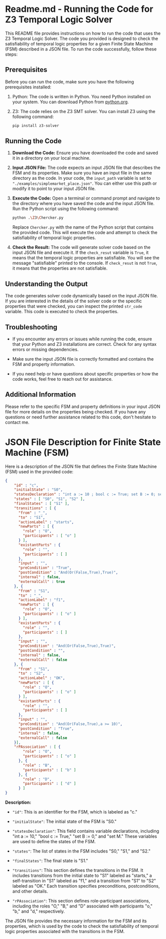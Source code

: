 # Readme.md - Running the Code for Z3 Temporal Logic Solver

This README file provides instructions on how to run the code that uses the Z3 Temporal Logic Solver. The code you provided is designed to check the satisfiability of temporal logic properties for a given Finite State Machine (FSM) described in a JSON file. To run the code successfully, follow these steps:

## Prerequisites

Before you can run the code, make sure you have the following prerequisites installed:

1. Python: The code is written in Python. You need Python installed on your system. You can download Python from [python.org](https://www.python.org/downloads/).

2. Z3: The code relies on the Z3 SMT solver. You can install Z3 using the following command:

   ```bash
   pip install z3-solver
   ```

## Running the Code

1. **Download the Code:** Ensure you have downloaded the code and saved it in a directory on your local machine.

2. **Input JSON File:** The code expects an input JSON file that describes the FSM and its properties. Make sure you have an input file in the same directory as the code. In your code, the `input_path` variable is set to `"./examples/simplemarket_place.json"`. You can either use this path or modify it to point to your input JSON file.

3. **Execute the Code:** Open a terminal or command prompt and navigate to the directory where you have saved the code and the input JSON file. Run the Python script using the following command:

   ```bash
   python .\Z3\Chercker.py
   ```

   Replace `Chercker.py` with the name of the Python script that contains the provided code. This will execute the code and attempt to check the satisfiability of temporal logic properties.

4. **Check the Result:** The code will generate solver code based on the input JSON file and execute it. If the `check_resut` variable is `True`, it means that the temporal logic properties are satisfiable. You will see the message "satisfiable" printed to the console. If `check_resut` is not `True`, it means that the properties are not satisfiable.

## Understanding the Output

The code generates solver code dynamically based on the input JSON file. If you are interested in the details of the solver code or the specific properties that were checked, you can inspect the printed `str_code` variable. This code is executed to check the properties.

## Troubleshooting

- If you encounter any errors or issues while running the code, ensure that your Python and Z3 installations are correct. Check for any syntax errors or missing dependencies.

- Make sure the input JSON file is correctly formatted and contains the FSM and property information.

- If you need help or have questions about specific properties or how the code works, feel free to reach out for assistance.

## Additional Information

Please refer to the specific FSM and property definitions in your input JSON file for more details on the properties being checked. If you have any questions or need further assistance related to this code, don't hesitate to contact me.

# JSON File Description for Finite State Machine (FSM)

Here is a description of the JSON file that defines the Finite State Machine (FSM) used in the provided code:

```json
{
    "id" : "c",
    "initialState" : "S0",
    "statesDeclaration" : "int a := 10 ; bool c := True; set B := 0; set M ",
    "states" : [ "S0", "S1", "S2" ],
    "finalStates" : [ "S1" ],
    "transitions" : [ {
      "from" : "_",
      "to" : "S1",
      "actionLabel" : "starts",
      "newParts" : [ {
        "role" : "O",
        "participants" : [ "o" ]
      } ],
      "existantParts" : {
        "role" : "",
        "participants" : [ ]
      },
      "input" : "",
      "preCondition" : "True",
      "postCondition" : "And(Or(False,True),True)",
      "internal" : false,
      "externalCall" : true
    }, {
      "from" : "S1",
      "to" : "_",
      "actionLabel" : "f1",
      "newParts" : [ {
        "role" : "O",
        "participants" : [ "o" ]
      } ],
      "existantParts" : {
        "role" : "",
        "participants" : [ ]
      },
      "input" : "",
      "preCondition" : "And(Or(False,True),True)",
      "postCondition" : "",
      "internal" : false,
      "externalCall" : false
    }, {
      "from" : "S1",
      "to" : "S2",
      "actionLabel" : "OK",
      "newParts" : [ {
        "role" : "O",
        "participants" : [ "o" ]
      } ],
      "existantParts" : {
        "role" : "",
        "participants" : [ ]
      },
      "input" : "",
      "preCondition" : "And(Or(False,True),a >= 10)",
      "postCondition" : "True",
      "internal" : false,
      "externalCall" : false
    }],
    "rPAssociation" : [ {
        "role" : "O",
        "participants" : [ "o" ]
      }, {
        "role" : "B",
        "participants" : [ "b" ]
      }, {
        "role" : "D",
        "participants" : [ "d" ]
      } ]
}
```

**Description:**

- `"id"`: This is an identifier for the FSM, which is labeled as "c."

- `"initialState"`: The initial state of the FSM is "S0."

- `"statesDeclaration"`: This field contains variable declarations, including "int a := 10," "bool c := True," "set B := 0," and "set M." These variables are used to define the states of the FSM.

- `"states"`: The list of states in the FSM includes "S0," "S1," and "S2."

- `"finalStates"`: The final state is "S1."

- `"transitions"`: This section defines the transitions in the FSM. It includes transitions from the initial state to "S1" labeled as "starts," a self-transition in "S1" labeled as "f1," and a transition from "S1" to "S2" labeled as "OK." Each transition specifies preconditions, postconditions, and other details.

- `"rPAssociation"`: This section defines role-participant associations, including the roles "O," "B," and "D" associated with participants "o," "b," and "d," respectively.

The JSON file provides the necessary information for the FSM and its properties, which is used by the code to check the satisfiability of temporal logic properties associated with the transitions in the FSM.